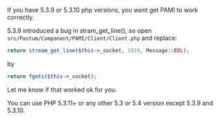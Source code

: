 If you have 5.3.9 or 5.3.10 php versions, you wont get PAMI to work correctly.

5.3.9 introduced a bug in stram_get_line(), so open `src/Pastum/Component/PAMI/Client/Client.php` and replace:

```php
return stream_get_line($this->_socket, 1024, Message::EOL);
```
by

```php
return fgets($this->_socket);
```

Let me know if that worked ok for you.

You can use PHP 5.3.11+ or any other 5.3 or 5.4 version except 5.3.9 and 5.3.10.
